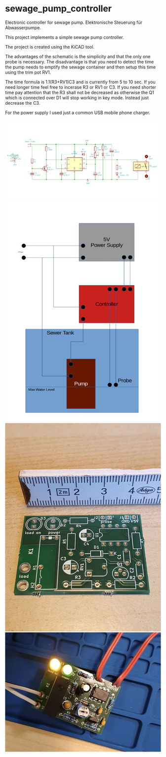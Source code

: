 # sewage_pump_controller
Electronic controller for sewage pump. Elektronische Steuerung für Abwasserpumpe.

This project implements a simple sewage pump controller.

The project is created using the KiCAD tool.

The advantages of the schematic is the simplicity and that the only one probe is necessary.
The disadvantage is that you need to detect the time the pump needs to emptify the sewage container and then setup this time using the trim pot RV1.

The time formula is 1.1(R3+RV1)C3 and is currently from 5 to 10 sec.
If you need longer time feel free to incerase R3 or RV1 or C3.
If you need shorter time pay attention that the R3 shall not be decreased as otherwise the Q1 which is connected over D1 will stop working in key mode.
Instead just decrease the C3. 

For the power supply I used just a common USB mobile phone charger.

![Circuit Diagram](./sewage_pump_controller_sch.png)
![Component Diagram](./component_diagram.png)
![PCB](./sewage_pump_controller_pcb.jpg)
![Assembled](./sewage_pump_controller_assembled.jpg)